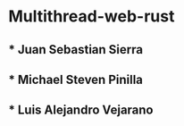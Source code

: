 # Multithread-web-rust

## * Juan Sebastian Sierra
## * Michael Steven Pinilla
## * Luis Alejandro Vejarano

